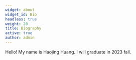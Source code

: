 ```yaml
---
widget: about
widget_id: Bio
headless: true
weight: 20
title: Biography
active: true
author: admin
---
```

Hello! My name is Haojing Huang. I will graduate in 2023 fall.